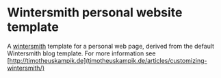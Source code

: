 
# Wintersmith personal website template

A [wintersmith](https://github.com/jnordberg/wintersmith) template for a personal web page, derived from the default Wintersmith blog template.
For more information see [http://timotheuskampik.de](timotheuskampik.de/articles/customizing-wintersmith/)

